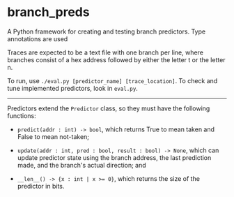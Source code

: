 # branch_preds

A Python framework for creating and testing branch predictors. Type annotations are used

Traces are expected to be a text file with one branch per line, where branches consist of a hex address followed by either the letter t or the letter n.

To run, use `./eval.py [predictor_name] [trace_location]`. To check and tune implemented predictors, look in `eval.py`. 

---

Predictors extend the `Predictor` class, so they must have the following functions:

- `predict(addr : int) -> bool`, which returns True to mean taken and False to mean not-taken;
- `update(addr : int, pred : bool, result : bool) -> None`, which can update predictor state using the branch address, the last prediction made, and the branch's actual direction; and

- `__len__() -> {x : int | x >= 0}`, which returns the size of the predictor in bits.

